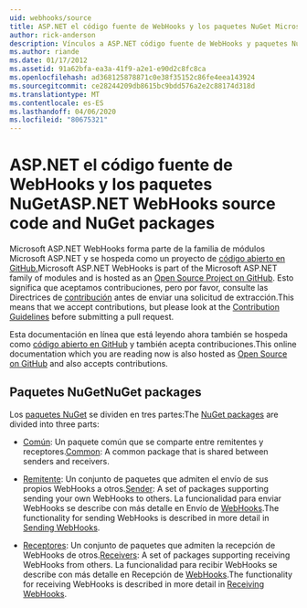 ```yaml
---
uid: webhooks/source
title: ASP.NET el código fuente de WebHooks y los paquetes NuGet Microsoft Docs
author: rick-anderson
description: Vínculos a ASP.NET código fuente de WebHooks y paquetes NuGet
ms.author: riande
ms.date: 01/17/2012
ms.assetid: 91a62bfa-ea3a-41f9-a2e1-e90d2c8fc8ca
ms.openlocfilehash: ad368125878871c0e38f35152c86fe4eea143924
ms.sourcegitcommit: ce28244209db8615bc9bdd576a2e2c88174d318d
ms.translationtype: MT
ms.contentlocale: es-ES
ms.lasthandoff: 04/06/2020
ms.locfileid: "80675321"
---
```

# <a name="aspnet-webhooks-source-code-and-nuget-packages"></a><span data-ttu-id="1c9e1-103">ASP.NET el código fuente de WebHooks y los paquetes NuGet</span><span class="sxs-lookup"><span data-stu-id="1c9e1-103">ASP.NET WebHooks source code and NuGet packages</span></span>

<span data-ttu-id="1c9e1-104">Microsoft ASP.NET WebHooks forma parte de la familia de módulos Microsoft ASP.NET y se hospeda como un proyecto de [código abierto en GitHub.](https://github.com/aspnet/WebHooks)</span><span class="sxs-lookup"><span data-stu-id="1c9e1-104">Microsoft ASP.NET WebHooks is part of the Microsoft ASP.NET family of modules and is hosted as an [Open Source Project on GitHub](https://github.com/aspnet/WebHooks).</span></span> <span data-ttu-id="1c9e1-105">Esto significa que aceptamos contribuciones, pero por favor, consulte las Directrices de [contribución](https://github.com/aspnet/Home/blob/master/CONTRIBUTING.md) antes de enviar una solicitud de extracción.</span><span class="sxs-lookup"><span data-stu-id="1c9e1-105">This means that we accept contributions, but please look at the [Contribution Guidelines](https://github.com/aspnet/Home/blob/master/CONTRIBUTING.md) before submitting a pull request.</span></span>

<span data-ttu-id="1c9e1-106">Esta documentación en línea que está leyendo ahora también se hospeda como [código abierto en GitHub](http://docs.asp.net/en/latest/contribute/style-guide.html#style-guide) y también acepta contribuciones.</span><span class="sxs-lookup"><span data-stu-id="1c9e1-106">This online documentation which you are reading now is also hosted as [Open Source on GitHub](http://docs.asp.net/en/latest/contribute/style-guide.html#style-guide) and also accepts contributions.</span></span>

## <a name="nuget-packages"></a><span data-ttu-id="1c9e1-107">Paquetes NuGet</span><span class="sxs-lookup"><span data-stu-id="1c9e1-107">NuGet packages</span></span>

<span data-ttu-id="1c9e1-108">Los [paquetes NuGet](https://nuget.org/packages?q=Microsoft.AspNet.WebHooks) se dividen en tres partes:</span><span class="sxs-lookup"><span data-stu-id="1c9e1-108">The [NuGet packages](https://nuget.org/packages?q=Microsoft.AspNet.WebHooks) are divided into three parts:</span></span>

* <span data-ttu-id="1c9e1-109">[Común](https://www.nuget.org/packages?q=Microsoft.AspNet.WebHooks.Common): Un paquete común que se comparte entre remitentes y receptores.</span><span class="sxs-lookup"><span data-stu-id="1c9e1-109">[Common](https://www.nuget.org/packages?q=Microsoft.AspNet.WebHooks.Common): A common package that is shared between senders and receivers.</span></span>

* <span data-ttu-id="1c9e1-110">[Remitente](https://www.nuget.org/packages?q=Microsoft.AspNet.WebHooks.Custom): Un conjunto de paquetes que admiten el envío de sus propios WebHooks a otros.</span><span class="sxs-lookup"><span data-stu-id="1c9e1-110">[Sender](https://www.nuget.org/packages?q=Microsoft.AspNet.WebHooks.Custom): A set of packages supporting sending your own WebHooks to others.</span></span> <span data-ttu-id="1c9e1-111">La funcionalidad para enviar WebHooks se describe con más detalle en Envío de [WebHooks](sending/senders.md).</span><span class="sxs-lookup"><span data-stu-id="1c9e1-111">The functionality for sending WebHooks is described in more detail in [Sending WebHooks](sending/senders.md).</span></span>

* <span data-ttu-id="1c9e1-112">[Receptores](https://www.nuget.org/packages?q=Microsoft.AspNet.WebHooks.Receivers): Un conjunto de paquetes que admiten la recepción de WebHooks de otros.</span><span class="sxs-lookup"><span data-stu-id="1c9e1-112">[Receivers](https://www.nuget.org/packages?q=Microsoft.AspNet.WebHooks.Receivers): A set of packages supporting receiving WebHooks from others.</span></span> <span data-ttu-id="1c9e1-113">La funcionalidad para recibir WebHooks se describe con más detalle en Recepción de [WebHooks](receiving/index.md).</span><span class="sxs-lookup"><span data-stu-id="1c9e1-113">The functionality for receiving WebHooks is described in more detail in [Receiving WebHooks](receiving/index.md).</span></span>
